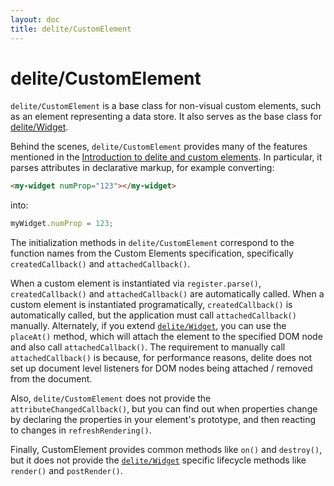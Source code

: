 ```yaml
---
layout: doc
title: delite/CustomElement
---
```


# delite/CustomElement

`delite/CustomElement` is a base class for non-visual custom elements, such as an element representing a data store.
It also serves as the base class for [delite/Widget](Widget.md).

Behind the scenes, `delite/CustomElement` provides many of the features mentioned in the
[Introduction to delite and custom elements](customElements101.md).  In particular,
it parses attributes in declarative markup, for example converting:

```html
<my-widget numProp="123"></my-widget>
```

into:

```js
myWidget.numProp = 123;
```


The initialization methods in `delite/CustomElement` correspond to the function names from the
Custom Elements specification, specifically `createdCallback()` and `attachedCallback()`.

When a custom element is instantiated via `register.parse()`, `createdCallback()` and `attachedCallback()` are
automatically called.
When a custom element is instantiated programatically, `createdCallback()` is automatically called,
but the application must call `attachedCallback()` manually.
Alternately, if you extend [`delite/Widget`](Widget.md), you can use the `placeAt()`
method, which will attach the element to the specified DOM node and also call `attachedCallback()`.
The requirement to manually call `attachedCallback()` is because, for performance reasons,
delite does not set up document level listeners for DOM nodes being attached / removed from the document.

Also, `delite/CustomElement` does not provide the `attributeChangedCallback()`, but you can
find out when properties change by declaring the properties in your element's prototype, and then reacting to changes
in `refreshRendering()`.

Finally, CustomElement provides common methods like `on()` and `destroy()`, but
it does not provide the [`delite/Widget`](Widget.md) specific lifecycle methods
like `render()` and `postRender()`.